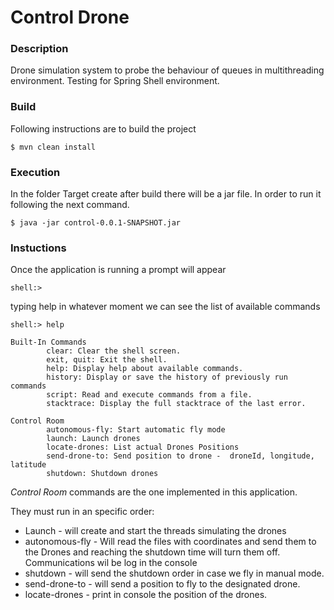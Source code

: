 # Control Drone

### Description
Drone simulation system to probe the behaviour of queues in multithreading
environment. Testing for Spring Shell environment.

### Build
Following instructions are to build the project

```
$ mvn clean install
```

### Execution
In the folder Target create after build there will be a jar file.
In order to run it following the next command.
```
$ java -jar control-0.0.1-SNAPSHOT.jar
```

### Instuctions
Once the application is running a prompt will appear
```
shell:>
```
typing help in whatever moment we can see the list of available commands
```
shell:> help

Built-In Commands
        clear: Clear the shell screen.
        exit, quit: Exit the shell.
        help: Display help about available commands.
        history: Display or save the history of previously run commands
        script: Read and execute commands from a file.
        stacktrace: Display the full stacktrace of the last error.

Control Room
        autonomous-fly: Start automatic fly mode
        launch: Launch drones
        locate-drones: List actual Drones Positions
        send-drone-to: Send position to drone -  droneId, longitude, latitude
        shutdown: Shutdown drones

```

_Control Room_ commands are the one implemented in this application.

They must run in an specific order:
* Launch - will create and start the threads simulating the drones
* autonomous-fly - Will read the files with coordinates and send them to the Drones and reaching the shutdown time will turn them off. Communications wil be log in the console
* shutdown - will send the shutdown order in case we fly in manual mode.
* send-drone-to - will send a position to fly to the designated drone.
* locate-drones - print in console the position of the drones.
